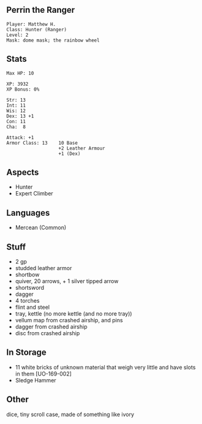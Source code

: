 ## Perrin the Ranger

    Player: Matthew H.
    Class: Hunter (Ranger)
    Level: 2
    Mask: dome mask; the rainbow wheel

## Stats

    Max HP: 10

    XP: 3932
    XP Bonus: 0%

    Str: 13
    Int: 11
    Wis: 12
    Dex: 13 +1
    Con: 11
    Cha:  8

    Attack: +1
    Armor Class: 13    10 Base
                       +2 Leather Armour
                       +1 (Dex)

## Aspects

* Hunter
* Expert Climber

## Languages

- Mercean (Common)

## Stuff

* 2 gp
* studded leather armor
* shortbow
* quiver, 20 arrows, + 1 silver tipped arrow
* shortsword
* dagger
* 4 torches
* flint and steel
* tray, kettle (no more kettle (and no more tray))
* vellum map from crashed airship, and pins
* dagger from crashed airship
* disc from crashed airship

## In Storage

* 11 white bricks of unknown material that weigh very little and have slots in them [UO-169-002]
* Sledge Hammer

## Other

dice, tiny scroll case, made of something like ivory
